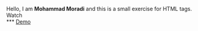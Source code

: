 Hello, I am **Mohammad Moradi** and this is a small exercise for HTML tags. Watch <br> *** [Demo](https://moradi-x.github.io/Practice-of-HTML-tags/)
